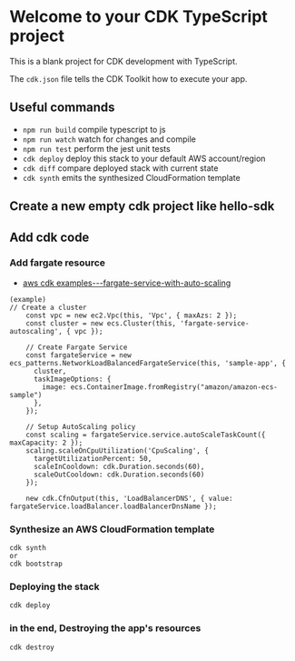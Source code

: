 # Welcome to your CDK TypeScript project

This is a blank project for CDK development with TypeScript.

The `cdk.json` file tells the CDK Toolkit how to execute your app.

## Useful commands

* `npm run build`   compile typescript to js
* `npm run watch`   watch for changes and compile
* `npm run test`    perform the jest unit tests
* `cdk deploy`      deploy this stack to your default AWS account/region
* `cdk diff`        compare deployed stack with current state
* `cdk synth`       emits the synthesized CloudFormation template

## Create a new empty cdk project like hello-sdk

## Add cdk code

### Add fargate resource
- [aws cdk examples---fargate-service-with-auto-scaling](https://github.com/aws-samples/aws-cdk-examples/blob/master/typescript/ecs/fargate-service-with-auto-scaling/index.ts)
```
(example)
// Create a cluster
    const vpc = new ec2.Vpc(this, 'Vpc', { maxAzs: 2 });
    const cluster = new ecs.Cluster(this, 'fargate-service-autoscaling', { vpc });

    // Create Fargate Service
    const fargateService = new ecs_patterns.NetworkLoadBalancedFargateService(this, 'sample-app', {
      cluster,
      taskImageOptions: {
        image: ecs.ContainerImage.fromRegistry("amazon/amazon-ecs-sample")
      },
    });

    // Setup AutoScaling policy
    const scaling = fargateService.service.autoScaleTaskCount({ maxCapacity: 2 });
    scaling.scaleOnCpuUtilization('CpuScaling', {
      targetUtilizationPercent: 50,
      scaleInCooldown: cdk.Duration.seconds(60),
      scaleOutCooldown: cdk.Duration.seconds(60)
    });

    new cdk.CfnOutput(this, 'LoadBalancerDNS', { value: fargateService.loadBalancer.loadBalancerDnsName });
```

### Synthesize an AWS CloudFormation template
```
cdk synth
or
cdk bootstrap
```

### Deploying the stack
```
cdk deploy
```

### in the end, Destroying the app's resources
```
cdk destroy
```


